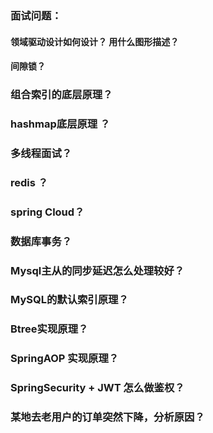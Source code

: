 ### 面试问题：

#### 领域驱动设计如何设计？ 用什么图形描述？

#### 间隙锁？

### 组合索引的底层原理？

### hashmap底层原理 ？

### 多线程面试？

### redis ？

### spring Cloud？

### 数据库事务？

### Mysql主从的同步延迟怎么处理较好？

### MySQL的默认索引原理？

### Btree实现原理？

### SpringAOP 实现原理？

### SpringSecurity + JWT 怎么做鉴权？ 

### 某地去老用户的订单突然下降，分析原因？